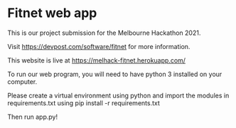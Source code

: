 # Fitnet web app

This is our project submission for the Melbourne Hackathon 2021.

Visit https://devpost.com/software/fitnet for more information.

This website is live at https://melhack-fitnet.herokuapp.com/

To run our web program, you will need to have python 3 installed on your
computer.

Please create a virtual environment using python and import the modules in
requirements.txt using pip install -r requirements.txt

Then run app.py!
